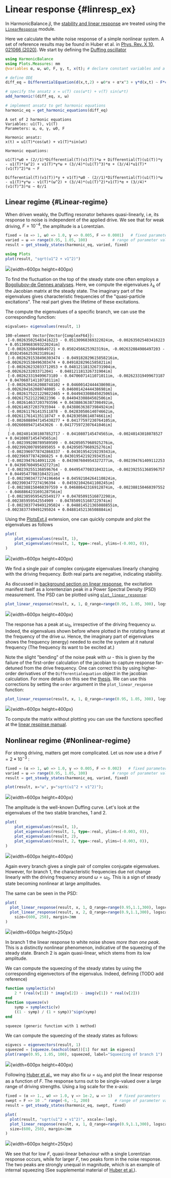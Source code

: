 
# Linear response {#linresp_ex}

In HarmonicBalance.jl, the [stability and linear response](/background/stability_response#linresp_background) are treated using the [`LinearResponse`](/manual/linear_response#linresp_man) module.

Here we calculate the white noise response of a simple nonlinear system. A set of reference results may be found in Huber et al. in [Phys. Rev. X 10, 021066 (2020)](https://doi.org/10.1103/PhysRevX.10.021066). We start by defining the [Duffing oscillator](/tutorials/steady_states#Duffing)

```julia
using HarmonicBalance
using Plots.Measures: mm
@variables α, ω, ω0, F, γ, t, x(t); # declare constant variables and a function x(t)

# define ODE
diff_eq = DifferentialEquation(d(x,t,2) + ω0*x + α*x^3 + γ*d(x,t) ~ F*cos(ω*t), x)

# specify the ansatz x = u(T) cos(ω*t) + v(T) sin(ω*t)
add_harmonic!(diff_eq, x, ω)

# implement ansatz to get harmonic equations
harmonic_eq = get_harmonic_equations(diff_eq)
```


```ansi
A set of 2 harmonic equations
Variables: u1(T), v1(T)
Parameters: ω, α, γ, ω0, F

Harmonic ansatz: 
x(t) = u1(T)*cos(ωt) + v1(T)*sin(ωt)

Harmonic equations:

u1(T)*ω0 + (2//1)*Differential(T)(v1(T))*ω + Differential(T)(u1(T))*γ - u1(T)*(ω^2) + v1(T)*γ*ω + (3//4)*(u1(T)^3)*α + (3//4)*u1(T)*(v1(T)^2)*α ~ F

Differential(T)(v1(T))*γ + v1(T)*ω0 - (2//1)*Differential(T)(u1(T))*ω - u1(T)*γ*ω - v1(T)*(ω^2) + (3//4)*(u1(T)^2)*v1(T)*α + (3//4)*(v1(T)^3)*α ~ 0//1

```


## Linear regime {#Linear-regime}

When driven weakly, the Duffing resonator behaves quasi-linearly, i.e, its response to noise is independent of the applied drive. We see that for weak driving, $F = 10^{-4}$, the amplitude is a Lorentzian.

```julia
fixed = (α => 1, ω0 => 1.0, γ => 0.005, F => 0.0001)   # fixed parameters
varied = ω => range(0.95, 1.05, 100)           # range of parameter values
result = get_steady_states(harmonic_eq, varied, fixed)

using Plots
plot(result, "sqrt(u1^2 + v1^2)")
```

![](qzywspd.png){width=600px height=400px}

To find the fluctuation on the top of the steady state one often employs a [Bogoliubov-de Gennes analyses](https://en.wikipedia.org/wiki/Linear_dynamical_system). Here, we compute the eigenvalues $\lambda_k$ of the Jacobian matrix at the steady state. The imaginary part of the eigenvalues gives characteristic frequencies of the &quot;quasi-particle excitations&quot;. The real part gives the lifetime of these excitations.

The compute the eigenvalues of a specific branch, we can use the corresponding function:

```julia
eigvalues= eigenvalues(result, 1)
```


```ansi
100-element Vector{Vector{ComplexF64}}:
 [-0.002635025483416223 - 0.05130968369322024im, -0.002635025483416223 + 0.05130968369322024im]
 [-0.00263208498649721 + 0.0502456625392319im, -0.002632084986497203 - 0.05024566253923189im]
 [-0.0026291538496303474 - 0.049182829615858216im, -0.0026291538496303474 + 0.04918282961585821im]
 [-0.002626232033712053 + 0.048121181326731904im, -0.002626232033712041 - 0.048121181326731904im]
 [-0.002623319499673189 - 0.04706071411071011im, -0.002623319499673187 + 0.04706071411071011im]
 [-0.0026204162088748102 + 0.04600142444438698im, -0.0026204162088748085 - 0.04600142444438698im]
 [-0.0026175221229822465 + 0.044943308845025065im, -0.0026175221229822396 - 0.04494330884502506im]
 [-0.002614637203793596 + 0.04388636387398492im, -0.0026146372037935944 - 0.043886363873984924im]
 [-0.002611761413511878 - 0.04283058614074662im, -0.0026117614135118747 + 0.04283058614074661im]
 [-0.0026088947145430277 + 0.04177597230764105im, -0.002608894714543026 - 0.041775972307641046im]
 ⋮
 [-0.0024014301807852717 - 0.0410807145474565im, -0.00240143018078527 + 0.0410807145474565im]
 [-0.002399200789589509 - 0.04205057968925276im, -0.0023992007895895055 + 0.04205057968925276im]
 [-0.0023969778742868337 - 0.04301954219239343im, -0.002396977874286825 + 0.043019542192393435im]
 [-0.00239476140911226 - 0.043987604954327277im, -0.002394761409112253 + 0.04398760495432727im]
 [-0.002392551368596764 - 0.04495477083104321im, -0.002392551368596757 + 0.04495477083104321im]
 [-0.0023903477274196464 + 0.04592104264110824im, -0.0023903477274196394 - 0.045921042641108245im]
 [-0.002388150460397559 + 0.04688642316912874im, -0.002388150460397552 - 0.046886423169128756im]
 [-0.0023859595425549177 + 0.04785091516872298im, -0.002385959542554909 - 0.047850915168722974im]
 [-0.0023837749491295024 - 0.048814521365088855im, -0.0023837749491295024 + 0.04881452136508884im]
```


Using the [PlotsExt.jl](/manual/plotting#plotting) extension, one can quickly compute and plot the eigenvalues as follows

```julia
plot(
    plot_eigenvalues(result, 1),
    plot_eigenvalues(result, 1, type=:real, ylims=(-0.003, 0)),
)
```

![](tgjilty.png){width=600px height=400px}

We find a single pair of complex conjugate eigenvalues linearly changing with the driving frequency. Both real parts are negative, indicating stability.

As discussed in [background section on linear response](/background/stability_response#linresp_background), the excitation manifest itself as a lorentenzian peak in a Power Spectral Density (PSD) measurement. The PSD can be plotted using [`plot_linear_response`](/manual/linear_response#linresp_man):

```julia
plot_linear_response(result, x, 1, Ω_range=range(0.95, 1.05, 300), logscale=true)
```

![](elxlhmu.png){width=600px height=400px}

The response has a peak at $\omega_0$, irrespective of the driving frequency $\omega$. Indeed, the eigenvalues shown before where plotted in the rotating frame at the frequency of the drive $\omega$. Hence, the imaginary part of eigenvalues shows the frequency (energy) needed to excite the system at it natural frequency (The frequency its want to be excited at.)

Note the slight &quot;bending&quot; of the noise peak with $\omega$ - this is given by the failure of the first-order calculation of the jacobian to capture response far-detuned from the drive frequency. One can correct this by using higher-order derivatives of the `Differentialequation` object in the jacobian calculation. For more details on this see the [thesis](https://www.doi.org/10.3929/ethz-b-000589190). We can use this corrections by setting the `order` argument in the `plot_linear_response` function:

```julia
plot_linear_response(result, x, 1, Ω_range=range(0.95, 1.05, 300), logscale=true, order=2)
```

![](zynyotl.png){width=600px height=400px}

To compute the matrix without plotting you can use the functions specified at the [linear respinse manual](/manual/linear_response#linresp_man).

## Nonlinear regime {#Nonlinear-regime}

For strong driving, matters get more complicated. Let us now use a drive $F = 2*10^{-3}$ :

```julia
fixed = (α => 1, ω0 => 1.0, γ => 0.005, F => 0.002)   # fixed parameters
varied = ω => range(0.95, 1.05, 100)           # range of parameter values
result = get_steady_states(harmonic_eq, varied, fixed)

plot(result, x="ω", y="sqrt(u1^2 + v1^2)");
```

![](zbcjagv.png){width=600px height=400px}

The amplitude is the well-known Duffing curve. Let&#39;s look at the eigenvalues of the two stable branches, 1 and 2.

```julia
plot(
    plot_eigenvalues(result, 1),
    plot_eigenvalues(result, 1, type=:real, ylims=(-0.003, 0)),
    plot_eigenvalues(result, 2),
    plot_eigenvalues(result, 2, type=:real, ylims=(-0.003, 0)),
)
```

![](ojvbsab.png){width=600px height=400px}

Again every branch gives a single pair of complex conjugate eigenvalues. However, for branch 1, the characteristic frequencies due not change linearly with the driving frequency around $\omega=\omega_0$. This is a sign of steady state becoming nonlinear at large amplitudes.

The same can be seen in the PSD:

```julia
plot(
  plot_linear_response(result, x, 1, Ω_range=range(0.95,1.1,300), logscale=true),
  plot_linear_response(result, x, 2, Ω_range=range(0.9,1.1,300), logscale=true),
    size=(600, 250), margin=3mm
)
```

![](ofcvpfh.png){width=600px height=250px}

In branch 1 the linear response to white noise shows _more than one peak_. This is a distinctly nonlinear phenomenon, indicative of the squeezing of the steady state. Branch 2 is again quasi-linear, which stems from its low amplitude.

We can compute the squeezing of the steady states by using the corresponding eigenvectors of the eigenvalus. Indeed, defining (TODO add reference)

```julia
function symplectic(v)
    2 * (real(v[1]) * imag(v[2]) - imag(v[1]) * real(v[2]))
end
function squeeze(v)
    symp = symplectic(v)
    ((1 - symp) / (1 + symp))^sign(symp)
end
```


```ansi
squeeze (generic function with 1 method)
```


We can compute the squeezing of the steady states as follows:

```julia
eigvecs = eigenvectors(result, 1)
squeezed = [squeeze.(eachcol(mat))[1] for mat in eigvecs]
plot(range(0.95, 1.05, 100), squeezed, label="Squeezing of branch 1")
```

![](jqyuogl.png){width=600px height=400px}

Following [Huber et al.](https://doi.org/10.1103/PhysRevX.10.021066), we may also fix $\omega = \omega_0$ and plot the linear response as a function of $F$. The response turns out to be single-valued over a large range of driving strengths. Using a log scale for the x-axis:

```julia
fixed = (α => 1., ω0 => 1.0, γ => 1e-2, ω => 1)   # fixed parameters
swept = F => 10 .^ range(-6, -1, 200)           # range of parameter values
result = get_steady_states(harmonic_eq, swept, fixed)

plot(
  plot(result, "sqrt(u1^2 + v1^2)", xscale=:log),
  plot_linear_response(result, x, 1, Ω_range=range(0.9,1.1,300), logscale=true, xscale=:log),
  size=(600, 250), margin=3mm
)
```

![](paxclrz.png){width=600px height=250px}

We see that for low $F$, quasi-linear behaviour with a single Lorentzian response occurs, while for larger $F$, two peaks form in the noise response. The two peaks are strongly unequal in magnitude, which is an example of internal squeezing (See supplemental material of [Huber et al.](https://doi.org/10.1103/PhysRevX.10.021066)).
